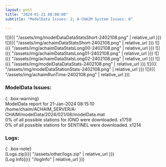 ```yaml
---
layout: post
title: "2024-01-21 08:00:00"
subtitle: "ModelData Issues: 2; A-CHAIM System Issues: 0"

---
```


![]({{ "/assets/img/modelDataDataStatsShort-2402108.png" | relative_url }})
![]({{ "/assets/img/achaimDataStatsShort-2402108.png" | relative_url }})
![]({{ "/assets/img/achaimDataStatsLong00-2402108.png" | relative_url }})
![]({{ "/assets/img/achaimDataStatsLong01-2402108.png" | relative_url }})
![]({{ "/assets/img/achaimDataStatsLong02-2402108.png" | relative_url }})
![]({{ "/assets/img/modelDataDataStats-2402108.png" | relative_url }})
![]({{ "/assets/img/modelDataStationStats-2402108.png" | relative_url }})
![]({{ "/assets/img/achaimRunTime-2402108.png" | relative_url }})


### ModelData Issues:  
  
{: .box-warning}  
 ModelData report for 21-Jan-2024 08:15:10   
 /home/chaim/ACHAIM_SERVER/A-CHAIM/modelData/2024/021/08/modelData.mat   
 0% of all possible stations for IONO were downloaded. x1759   
 0% of all possible stations for SENTINEL were downloaded. x1214   
  


### Logs:  
  
{: .box-note}  
[Logs.zip]({{ "/assets/other/logs.zip" | relative_url }})  
[Log Info]({{ "/logInfo" | relative_url }})  
